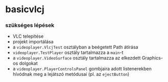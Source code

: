 # basicvlcj

### szükséges lépések
* VLC telepítése
* projekt importálása
* a `videoplayer.VlcjTest` osztályban a beégetett Path átírása
* `videoplayer.TestPlayer` osztály tartalmazza a `main`-t
* a `videoplayer.VideoSurface` osztály tartalmazza az elkezdett Graphics-os dolgokat
* a `videoplayer.PlayerControlsPanel` gombjaira adott listenerekben hívódnak meg a lejátszó metódusai (pl. az `ejectButton`)

